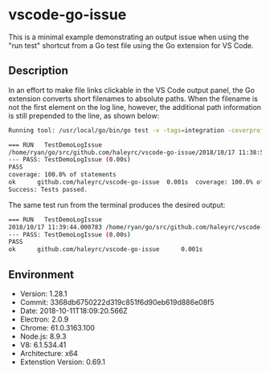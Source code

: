 # vscode-go-issue

This is a minimal example demonstrating an output issue when using the "run test"
shortcut from a Go test file using the Go extension for VS Code.

## Description

In an effort to make file links clickable in the VS Code output panel, the Go
extension converts short filenames to absolute paths. When the filename is not
the first element on the log line, however, the additional path information is
still prepended to the line, as shown below:

```bash
Running tool: /usr/local/go/bin/go test -v -tags=integration -coverprofile=/tmp/vscode-goOzDjv1/go-code-cover -timeout 30s github.com/haleyrc/vscode-go-issue

=== RUN   TestDemoLogIssue
/home/ryan/go/src/github.com/haleyrc/vscode-go-issue/2018/10/17 11:38:59.141114 /home/ryan/go/src/github.com/haleyrc/vscode-go-issue/demo.go:11: hello
--- PASS: TestDemoLogIssue (0.00s)
PASS
coverage: 100.0% of statements
ok  	github.com/haleyrc/vscode-go-issue	0.001s	coverage: 100.0% of statements
Success: Tests passed.
```

The same test run from the terminal produces the desired output:

```bash
=== RUN   TestDemoLogIssue
2018/10/17 11:39:44.000783 /home/ryan/go/src/github.com/haleyrc/vscode-go-issue/demo.go:11: hello
--- PASS: TestDemoLogIssue (0.00s)
PASS
ok      github.com/haleyrc/vscode-go-issue      0.001s
```

## Environment

- Version: 1.28.1
- Commit: 3368db6750222d319c851f6d90eb619d886e08f5
- Date: 2018-10-11T18:09:20.566Z
- Electron: 2.0.9
- Chrome: 61.0.3163.100
- Node.js: 8.9.3
- V8: 6.1.534.41
- Architecture: x64
- Extenstion Version: 0.69.1
